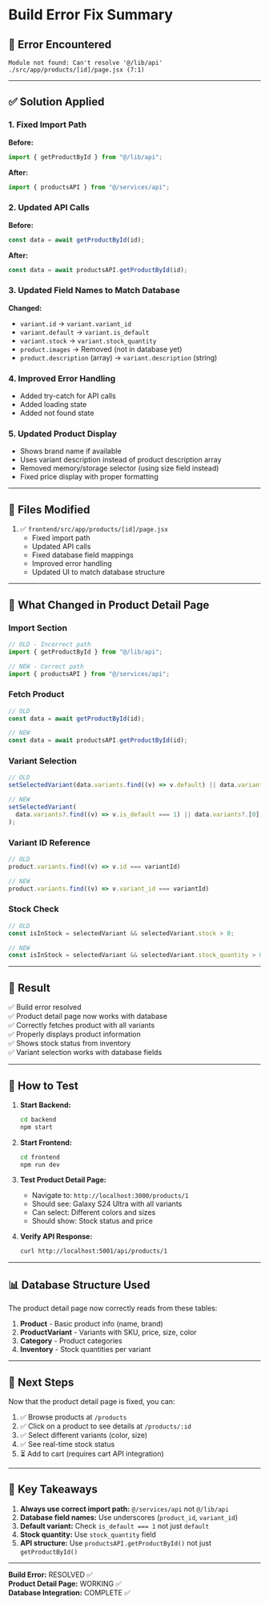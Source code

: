 # Build Error Fix Summary

## 🐛 Error Encountered

```
Module not found: Can't resolve '@/lib/api'
./src/app/products/[id]/page.jsx (7:1)
```

---

## ✅ Solution Applied

### 1. Fixed Import Path
**Before:**
```javascript
import { getProductById } from "@/lib/api";
```

**After:**
```javascript
import { productsAPI } from "@/services/api";
```

### 2. Updated API Calls
**Before:**
```javascript
const data = await getProductById(id);
```

**After:**
```javascript
const data = await productsAPI.getProductById(id);
```

### 3. Updated Field Names to Match Database
**Changed:**
- `variant.id` → `variant.variant_id`
- `variant.default` → `variant.is_default`
- `variant.stock` → `variant.stock_quantity`
- `product.images` → Removed (not in database yet)
- `product.description` (array) → `variant.description` (string)

### 4. Improved Error Handling
- Added try-catch for API calls
- Added loading state
- Added not found state

### 5. Updated Product Display
- Shows brand name if available
- Uses variant description instead of product description array
- Removed memory/storage selector (using size field instead)
- Fixed price display with proper formatting

---

## 📁 Files Modified

1. ✅ `frontend/src/app/products/[id]/page.jsx`
   - Fixed import path
   - Updated API calls
   - Fixed database field mappings
   - Improved error handling
   - Updated UI to match database structure

---

## 🔧 What Changed in Product Detail Page

### Import Section
```javascript
// OLD - Incorrect path
import { getProductById } from "@/lib/api";

// NEW - Correct path
import { productsAPI } from "@/services/api";
```

### Fetch Product
```javascript
// OLD
const data = await getProductById(id);

// NEW
const data = await productsAPI.getProductById(id);
```

### Variant Selection
```javascript
// OLD
setSelectedVariant(data.variants.find((v) => v.default) || data.variants[0]);

// NEW
setSelectedVariant(
  data.variants?.find((v) => v.is_default === 1) || data.variants?.[0]
);
```

### Variant ID Reference
```javascript
// OLD
product.variants.find((v) => v.id === variantId)

// NEW
product.variants.find((v) => v.variant_id === variantId)
```

### Stock Check
```javascript
// OLD
const isInStock = selectedVariant && selectedVariant.stock > 0;

// NEW
const isInStock = selectedVariant && selectedVariant.stock_quantity > 0;
```

---

## 🎯 Result

✅ Build error resolved  
✅ Product detail page now works with database  
✅ Correctly fetches product with all variants  
✅ Properly displays product information  
✅ Shows stock status from inventory  
✅ Variant selection works with database fields  

---

## 🧪 How to Test

1. **Start Backend:**
   ```bash
   cd backend
   npm start
   ```

2. **Start Frontend:**
   ```bash
   cd frontend
   npm run dev
   ```

3. **Test Product Detail Page:**
   - Navigate to: `http://localhost:3000/products/1`
   - Should see: Galaxy S24 Ultra with all variants
   - Can select: Different colors and sizes
   - Should show: Stock status and price

4. **Verify API Response:**
   ```bash
   curl http://localhost:5001/api/products/1
   ```

---

## 📊 Database Structure Used

The product detail page now correctly reads from these tables:

1. **Product** - Basic product info (name, brand)
2. **ProductVariant** - Variants with SKU, price, size, color
3. **Category** - Product categories
4. **Inventory** - Stock quantities per variant

---

## 🚀 Next Steps

Now that the product detail page is fixed, you can:

1. ✅ Browse products at `/products`
2. ✅ Click on a product to see details at `/products/:id`
3. ✅ Select different variants (color, size)
4. ✅ See real-time stock status
5. ⏳ Add to cart (requires cart API integration)

---

## 📝 Key Takeaways

1. **Always use correct import path:** `@/services/api` not `@/lib/api`
2. **Database field names:** Use underscores (`product_id`, `variant_id`)
3. **Default variant:** Check `is_default === 1` not just `default`
4. **Stock quantity:** Use `stock_quantity` field
5. **API structure:** Use `productsAPI.getProductById()` not just `getProductById()`

---

**Build Error:** RESOLVED ✅  
**Product Detail Page:** WORKING ✅  
**Database Integration:** COMPLETE ✅
